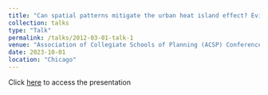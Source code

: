 ```yaml
---
title: "Can spatial patterns mitigate the urban heat island effect? Evidence from German metropolitan regions"
collection: talks
type: "Talk"
permalink: /talks/2012-03-01-talk-1
venue: "Association of Collegiate Schools of Planning (ACSP) Conference"
date: 2023-10-01
location: "Chicago"
---
```


Click [here](http://wenzhengli-etal.github.io/files/UHI_ACSP2023.pptx) to access the presentation
